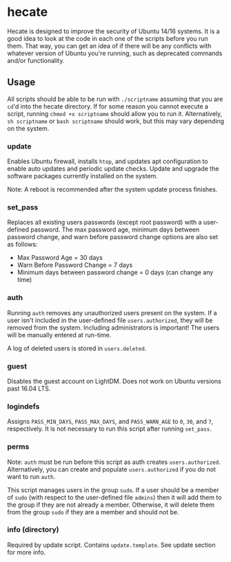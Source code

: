 # hecate
Hecate is designed to improve the security of Ubuntu 14/16 systems. It is a good idea to look at the code in each one of the scripts before you run them. That way, you can get an idea of if there will be any conflicts with whatever version of Ubuntu you're running, such as deprecated commands and/or functionality.

## Usage
All scripts should be able to be run with ```./scriptname``` assuming that you are ```cd```'d into the hecate directory. If for some reason you cannot execute a script, running ```chmod +x scriptname``` should allow you to run it. Alternatively, ```sh scriptname``` or ```bash scriptname``` should work, but this may vary depending on the system.

### update ###
Enables Ubuntu firewall, installs ```htop```, and updates apt configuration to enable
auto updates and periodic update checks.
Update and upgrade the software packages currently installed on the system.

Note: A reboot is recommended after the system update process finishes.

### set_pass ###
Replaces all existing users passwords (except root password) with a
user-defined password.
The max password age, minimum days between password change, and warn before
password change options are also set as follows:
- Max Password Age = 30 days
- Warn Before Password Change = 7 days
- Minimum days between password change = 0 days (can change any time)

### auth ###
Running ```auth``` removes any unauthorized users present on the system. If a user
isn't included in the user-defined file ```users.authorized```, they will be removed
from the system. Including administrators is important! The users will be manually
entered at run-time.

A log of deleted users is stored in ```users.deleted```.

### guest ###
Disables the guest account on LightDM. Does not work on Ubuntu versions past
16.04 LTS.

### logindefs ###
Assigns ```PASS_MIN_DAYS```, ```PASS_MAX_DAYS```, and ```PASS_WARN_AGE``` to ```0```, ```30```, and ```7```, respectively.
It is not necessary to run this script after running ```set_pass```.

### perms ###
Note: ```auth``` must be run before this script as auth creates ```users.authorized```.
Alternatively, you can create and populate ```users.authorized``` if you do not want
to run ```auth```.

This script manages users in the group ```sudo```. If a user should be a member of ```sudo```
(with respect to the user-defined file ```admins```) then it will add them to the group
if they are not already a member. Otherwise, it will delete them from the group
```sudo``` if they are a member and should not be.

### info (directory) ###
Required by update script. Contains ```update.template```. See update section for more info.
